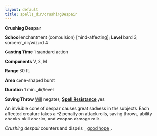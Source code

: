 ```yaml
---
layout: default
title: spells_dir/crushingDespair
---
```

 **Crushing Despair**

**School** enchantment (compulsion) [mind-affecting]; **Level** bard 3, sorcerer_dir/wizard 4

**Casting Time** 1 standard action

**Components** V, S, M

**Range** 30 ft.

**Area** cone-shaped burst

**Duration** 1 min._dir/level

**Saving Throw** [Will](../combat#_will) negates; **[Spell Resistance](../glossary#_spell-resistance)** yes

An invisible cone of despair causes great sadness in the subjects. Each affected creature takes a –2 penalty on attack rolls, saving throws, ability checks, skill checks, and weapon damage rolls.

_Crushing despair_ counters and dispels _ [good hope](goodHope#_good-hope)_.

